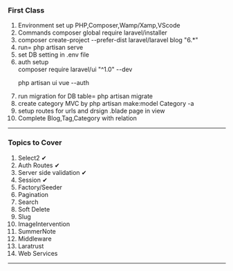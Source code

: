 <h3>First Class</h3>
<ol>
<li>Environment set up PHP,Composer,Wamp/Xamp,VScode </li>
<li>Commands composer global require laravel/installer</li>
<li>composer create-project --prefer-dist laravel/laravel blog "6.*"</li>
<li>run= php artisan serve</li>
<li>set DB setting in .env file</li>
<li>auth setup <br>
composer require laravel/ui "^1.0" --dev

php artisan ui vue --auth</li>
<li>run migration for DB table= php artisan migrate</li>
<li> create category MVC by php artisan make:model Category -a</li>
<li>setup routes for urls and drsign .blade page in view</li>
<li>Complete Blog,Tag,Category with relation</li>
</ol>
<hr>
<h3>Topics to Cover</h3>
<ol>
<li>Select2 &#10004;</li>
<li>Auth Routes &#10004;</li>
<li>Server side validation &#10004;</li>
<li>Session &#10004;</li>
<li>Factory/Seeder</li>
<li>Pagination</li>
<li>Search</li>
<li>Soft Delete</li>
<li>Slug</li>
<li>ImageIntervention</li>
<li>SummerNote</li>
<li>Middleware</li>
<li>Laratrust</li>
<li>Web Services</li>
</ol>
<hr>
